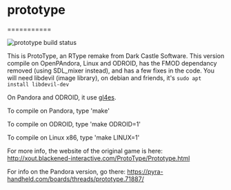 # prototype
===========

![prototype build status](https://api.travis-ci.org/ptitSeb/prototype.png "prototype build status")

This is ProtoType, an RType remake from Dark Castle Software.
This version compile on OpenPAndora, Linux and ODROID, has the FMOD dependancy removed (using SDL_mixer instead), and has a few fixes in the code.
You will need libdevil (image library), on debian and friends, it's `sudo apt install libdevil-dev`

On Pandora and ODROID, it use [gl4es](http://github.com/ptitSeb/gl4es).

To compile on Pandora, type
'make'

To compile on ODROID, type
'make ODROID=1'

To compile on Linux x86, type
'make LINUX=1'

For more info, the website of the original game is here: http://xout.blackened-interactive.com/ProtoType/Prototype.html

For info on the Pandora version, go there: https://pyra-handheld.com/boards/threads/prototype.71887/

